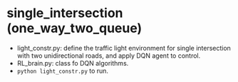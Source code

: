 # single_intersection (one_way_two_queue)

- light_constr.py: define the traffic light environment for single intersection with two unidirectional roads, and apply DQN agent to control.
- RL_brain.py: class fo DQN algorithms.
- `python light_constr.py` to run. 

